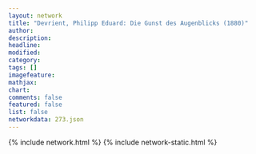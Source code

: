```yaml
---
layout: network
title: "Devrient, Philipp Eduard: Die Gunst des Augenblicks (1880)"
author:
description:
headline:
modified:
category:
tags: []
imagefeature: 
mathjax: 
chart: 
comments: false
featured: false
list: false
networkdata: 273.json
---
```

{% include network.html %}
{% include network-static.html %}

